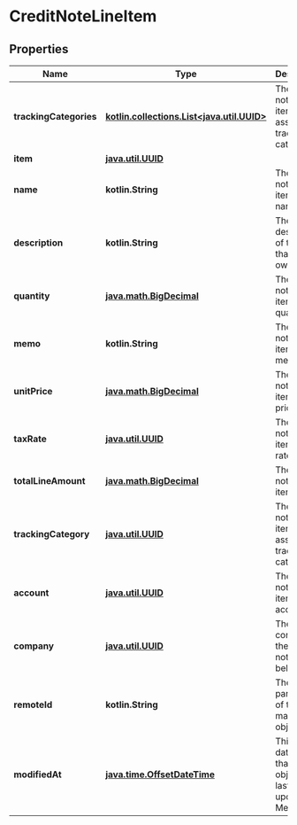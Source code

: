 
# CreditNoteLineItem

## Properties
Name | Type | Description | Notes
------------ | ------------- | ------------- | -------------
**trackingCategories** | [**kotlin.collections.List&lt;java.util.UUID&gt;**](java.util.UUID.md) | The credit note line item&#39;s associated tracking categories. | 
**item** | [**java.util.UUID**](java.util.UUID.md) |  |  [optional]
**name** | **kotlin.String** | The credit note line item&#39;s name. |  [optional]
**description** | **kotlin.String** | The description of the item that is owed. |  [optional]
**quantity** | [**java.math.BigDecimal**](java.math.BigDecimal.md) | The credit note line item&#39;s quantity. |  [optional]
**memo** | **kotlin.String** | The credit note line item&#39;s memo. |  [optional]
**unitPrice** | [**java.math.BigDecimal**](java.math.BigDecimal.md) | The credit note line item&#39;s unit price. |  [optional]
**taxRate** | [**java.util.UUID**](java.util.UUID.md) | The credit note line item&#39;s tax rate. |  [optional]
**totalLineAmount** | [**java.math.BigDecimal**](java.math.BigDecimal.md) | The credit note line item&#39;s total. |  [optional]
**trackingCategory** | [**java.util.UUID**](java.util.UUID.md) | The credit note line item&#39;s associated tracking category. |  [optional]
**account** | [**java.util.UUID**](java.util.UUID.md) | The credit note line item&#39;s account. |  [optional]
**company** | [**java.util.UUID**](java.util.UUID.md) | The company the credit note belongs to. |  [optional]
**remoteId** | **kotlin.String** | The third-party API ID of the matching object. |  [optional]
**modifiedAt** | [**java.time.OffsetDateTime**](java.time.OffsetDateTime.md) | This is the datetime that this object was last updated by Merge |  [optional] [readonly]



